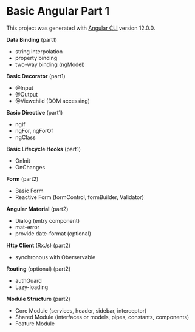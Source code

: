 # Basic Angular Part 1 

This project was generated with [Angular CLI](https://github.com/angular/angular-cli) version 12.0.0.

**Data Binding** (part1)
* string interpolation
* property binding
* two-way binding (ngModel)

**Basic Decorator** (part1)
* @Input
* @Output
* @Viewchild (DOM accessing)

**Basic Directive** (part1)
* ngIf
* ngFor, ngForOf
* ngClass 

**Basic Lifecycle Hooks** (part1)
* OnInit
* OnChanges

**Form** (part2)
* Basic Form 
* Reactive Form (formControl, formBuilder, Validator)

**Angular Material** (part2)
* Dialog (entry component)
* mat-error
* provide date-format (optional)

**Http Client** (RxJs) (part2)
* synchronous with Oberservable

**Routing** (optional) (part2)
* authGuard
* Lazy-loading

**Module Structure** (part2)
* Core Module (services, header, sidebar, interceptor)
* Shared Module (interfaces or models, pipes, constants, components)
* Feature Module

